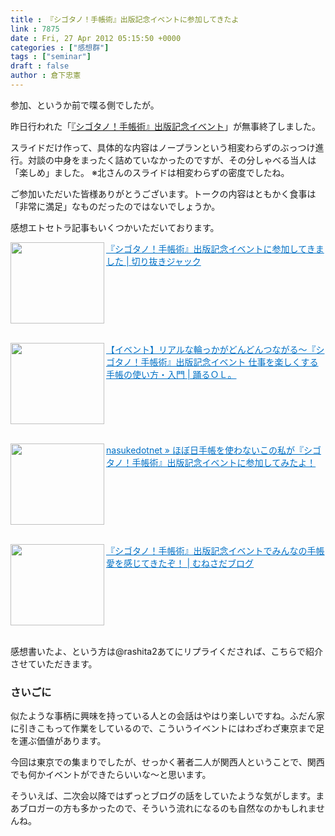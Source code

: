 ```yaml
---
title : 『シゴタノ！手帳術』出版記念イベントに参加してきたよ
link : 7875
date : Fri, 27 Apr 2012 05:15:50 +0000
categories : ["感想群"]
tags : ["seminar"]
draft : false
author : 倉下忠憲
---
```




参加、というか前で喋る側でしたが。

昨日行われた「<a href="http://cyblog.jp/uploads/120426semi.htm">『シゴタノ！手帳術』出版記念イベント</a>」が無事終了しました。

スライドだけ作って、具体的な内容はノープランという相変わらずのぶっつけ進行。対談の中身をまったく詰めていなかったのですが、その分しゃべる当人は「楽しめ」ました。
※北さんのスライドは相変わらずの密度でしたね。

ご参加いただいた皆様ありがとうございます。トークの内容はともかく食事は「非常に満足」なものだったのではないでしょうか。

感想エトセトラ記事もいくつかいただいております。

<a href="http://tamkai.com/blog/2012/04/27/1398" target="_blank"><img class="alignleft" align="left" border="0" src="http://capture.heartrails.com/150x130/shadow?http://tamkai.com/blog/2012/04/27/1398" alt="" width="150" height="130" /></a><a style="color:#0070C5;" href="http://tamkai.com/blog/2012/04/27/1398" target="_blank">『シゴタノ！手帳術』出版記念イベントに参加してきました | 切り抜きジャック</a><a href="http://b.hatena.ne.jp/entry/http://tamkai.com/blog/2012/04/27/1398" target="_blank"><img border="0" src="http://b.hatena.ne.jp/entry/image/http://tamkai.com/blog/2012/04/27/1398" alt="" /></a><br style="clear:both;" /><br>

<a href="http://jaggyboss.jugem.cc/?eid=1905" target="_blank"><img class="alignleft" align="left" border="0" src="http://capture.heartrails.com/150x130/shadow?http://jaggyboss.jugem.cc/?eid=1905" alt="" width="150" height="130" /></a><a style="color:#0070C5;" href="http://jaggyboss.jugem.cc/?eid=1905" target="_blank">【イベント】リアルな輪っかがどんどんつながる～『シゴタノ！手帳術』出版記念イベント 仕事を楽しくする手帳の使い方・入門 | 踊るＯＬ。</a><a href="http://b.hatena.ne.jp/entry/http://jaggyboss.jugem.cc/?eid=1905" target="_blank"><img border="0" src="http://b.hatena.ne.jp/entry/image/http://jaggyboss.jugem.cc/?eid=1905" alt="" /></a><br style="clear:both;" /><br>

<a href="http://nasuke.net/2012/04/shigotano-techojutsu-event/" target="_blank"><img class="alignleft" align="left" border="0" src="http://capture.heartrails.com/150x130/shadow?http://nasuke.net/2012/04/shigotano-techojutsu-event/" alt="" width="150" height="130" /></a><a style="color:#0070C5;" href="http://nasuke.net/2012/04/shigotano-techojutsu-event/" target="_blank">nasukedotnet » ほぼ日手帳を使わないこの私が『シゴタノ！手帳術』出版記念イベントに参加してみたよ！</a><a href="http://b.hatena.ne.jp/entry/http://nasuke.net/2012/04/shigotano-techojutsu-event/" target="_blank"><img border="0" src="http://b.hatena.ne.jp/entry/image/http://nasuke.net/2012/04/shigotano-techojutsu-event/" alt="" /></a><br style="clear:both;" /><br>

<a href="http://munesada.com/2012/04/27/blog-506" target="_blank"><img class="alignleft" align="left" border="0" src="http://capture.heartrails.com/150x130/shadow?http://munesada.com/2012/04/27/blog-506" alt="" width="150" height="130" /></a><a style="color:#0070C5;" href="http://munesada.com/2012/04/27/blog-506" target="_blank">『シゴタノ！手帳術』出版記念イベントでみんなの手帳愛を感じてきたぞ！ | むねさだブログ</a><a href="http://b.hatena.ne.jp/entry/http://munesada.com/2012/04/27/blog-506" target="_blank"><img border="0" src="http://b.hatena.ne.jp/entry/image/http://munesada.com/2012/04/27/blog-506" alt="" /></a><br style="clear:both;" /><br>

感想書いたよ、という方は@rashita2あてにリプライくだされば、こちらで紹介させていただきます。
<h3>さいごに</h3>
似たような事柄に興味を持っている人との会話はやはり楽しいですね。ふだん家に引きこもって作業をしているので、こういうイベントにはわざわざ東京まで足を運ぶ価値があります。

今回は東京での集まりでしたが、せっかく著者二人が関西人ということで、関西でも何かイベントができたらいいな〜と思います。

そういえば、二次会以降ではずっとブログの話をしていたような気がします。まあブロガーの方も多かったので、そういう流れになるのも自然なのかもしれませんね。